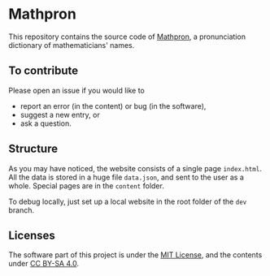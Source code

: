 # Mathpron

This repository contains the source code of [Mathpron](https://mathpron.github.io/),
a pronunciation dictionary of mathematicians' names.

## To contribute

Please open an issue if you would like to

* report an error (in the content) or bug (in the software),
* suggest a new entry, or
* ask a question.

## Structure

As you may have noticed, the website consists of a single page `index.html`.
All the data is stored in a huge file `data.json`, and sent to the user as a whole.
Special pages are in the `content` folder.

To debug locally, just set up a local website in the root folder of the `dev` branch.

## Licenses

The software part of this project is under the [MIT License](https://github.com/mathpron/mathpron.github.io/blob/dev/LICENSE),
and the contents under [CC BY-SA 4.0](https://creativecommons.org/licenses/by-sa/4.0/).
